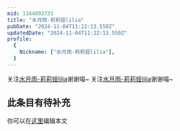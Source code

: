 ```yaml
---
mid: 1164893733
title: "水月雨-莉莉娅lilia"
pubDate: "2024-11-04T11:22:13.550Z"
updatedDate: "2024-11-04T11:22:13.550Z"
profile:
  {
    Nickname: ["水月雨-莉莉娅lilia"],
  }
---
```


关注[水月雨-莉莉娅lilia](https://space.bilibili.com/1164893733)谢谢喵~ 关注[水月雨-莉莉娅lilia](https://space.bilibili.com/1164893733)谢谢喵~

## 此条目有待补充
你可以在[这里](https://github.com/Yuhanawa/VTuber.ICU-Content/edit/master/v/水月雨-莉莉娅lilia/index.md)编辑本文
